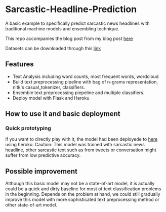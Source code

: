 # Sarcastic-Headline-Prediction
A basic example to specifically predict sarcastic news headlines with traditional machine models and ensembling technique.

This repo accompanies the blog post from my blog post [here](https://liwehappy.github.io/metastability/jupyter/text%20analytics/machine%20learning/ensembling/2021/11/25/Sarcasm-Detection.html)

Datasets can be downloaded through this [link](https://www.kaggle.com/rmisra/news-headlines-dataset-for-sarcasm-detection/activity)

## Features
* Text Analysis including word counts, most frequent words, wordcloud
* Build text preprocessing pipeline with bag of n-grams representation, nltk's casual_tokenizer, classifiers.
* Ensemble text preprocessing piepeline and multiple classifiers.
* Deploy model with Flask and Heroku

## How to use it and basic deployment

### Quick prototyping
If you want to directly play with it, the model had been deployede to [here](https://sarcasticheadlineprediction.herokuapp.com/) using heroku.
Caution: This model was trained with sarcastic news headline, other sarcastic text such as from tweets or conversation might suffer from low predictive accuracy.

## Possible improvement
Although this basic model may not be a state-of-art model, it is actually could be a quick and dirty baseline  for most of text classification problems in the beginning. Depends on the problem at hand, we could still gradually improve this model with more sophisticated text preprocessing method or other state-of-art model.